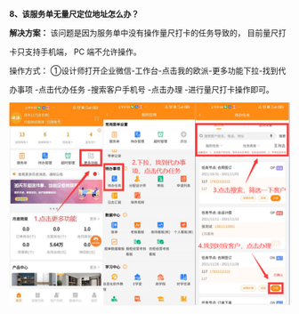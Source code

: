 <a name="bookmark8"></a>**8、该服务单无量尺定位地址怎么办？**

**解决方案：** 该问题是因为服务单中没有操作量尺打卡的任务导致的，  目前量尺打

卡只支持手机端，  PC 端不允许操作。

操作方式：  ①设计师打开企业微信-工作台-点击我的欧派-更多功能下拉-找到代

办事项 -点击代办任务 -搜索客户手机号 -点击办理 -进行量尺打卡操作即可。


![](Aspose.Words.eb490ba2-daeb-4174-bad4-3ebc8873f1e2.008.png)


